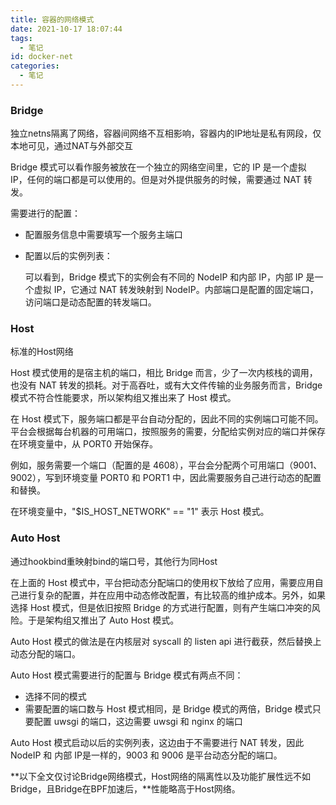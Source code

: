 ```yaml
---
title: 容器的网络模式
date: 2021-10-17 18:07:44
tags:
  - 笔记
id: docker-net
categories:
  - 笔记
---
```


### Bridge

独立netns隔离了网络，容器间网络不互相影响，容器内的IP地址是私有网段，仅本地可见，通过NAT与外部交互

Bridge 模式可以看作服务被放在一个独立的网络空间里，它的 IP 是一个虚拟 IP，任何的端口都是可以使用的。但是对外提供服务的时候，需要通过 NAT 转发。

需要进行的配置：

- 配置服务信息中需要填写一个服务主端口

- 配置以后的实例列表：

  可以看到，Bridge 模式下的实例会有不同的 NodeIP 和内部 IP，内部 IP 是一个虚拟 IP，它通过 NAT 转发映射到 NodeIP。内部端口是配置的固定端口，访问端口是动态配置的转发端口。

### Host

标准的Host网络

Host 模式使用的是宿主机的端口，相比 Bridge 而言，少了一次内核栈的调用，也没有 NAT 转发的损耗。对于高吞吐，或有大文件传输的业务服务而言，Bridge 模式不符合性能要求，所以架构组又推出来了 Host 模式。

在  Host 模式下，服务端口都是平台自动分配的，因此不同的实例端口可能不同。平台会根据每台机器的可用端口，按照服务的需要，分配给实例对应的端口并保存在环境变量中，从 PORT0 开始保存。

例如，服务需要一个端口（配置的是 4608），平台会分配两个可用端口（9001、9002），写到环境变量 PORT0 和 PORT1 中，因此需要服务自己进行动态的配置和替换。

在环境变量中，"$IS_HOST_NETWORK" == "1" 表示 Host 模式。

### Auto Host

通过hookbind重映射bind的端口号，其他行为同Host

在上面的 Host 模式中，平台把动态分配端口的使用权下放给了应用，需要应用自己进行复杂的配置，并在应用中动态修改配置，有比较高的维护成本。另外，如果选择 Host 模式，但是依旧按照 Bridge 的方式进行配置，则有产生端口冲突的风险。于是架构组又推出了 Auto Host 模式。

Auto Host 模式的做法是在内核层对 syscall 的 listen api 进行截获，然后替换上动态分配的端口。

Auto Host 模式需要进行的配置与 Bridge 模式有两点不同：

- 选择不同的模式
- 需要配置的端口数与 Host 模式相同，是 Bridge 模式的两倍，Bridge 模式只要配置 uwsgi 的端口，这边需要 uwsgi 和 nginx 的端口

Auto Host 模式启动以后的实例列表，这边由于不需要进行 NAT 转发，因此 NodeIP 和 内部 IP是一样的，9003 和 9006 是平台动态分配的端口。



**以下全文仅讨论Bridge网络模式，Host网络的隔离性以及功能扩展性远不如Bridge，且Bridge在BPF加速后，**性能略高于Host网络。

